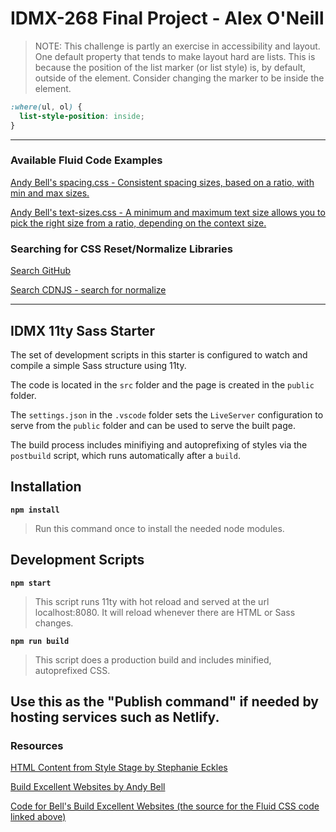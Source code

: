 # IDMX-268 Final Project - Alex O'Neill

> NOTE: This challenge is partly an exercise in accessibility and layout. One default property that tends to make layout hard are lists. This is because the position of the list marker (or list style) is, by default, outside of the element. Consider changing the marker to be inside the element.

```css
:where(ul, ol) {
  list-style-position: inside;
}
```

---

### Available Fluid Code Examples

[Andy Bell's spacing.css - Consistent spacing sizes, based on a ratio, with min and max sizes.](https://gist.github.com/cynthiateeters/88825c17225ce01ef7461e3cd22997ca)

[Andy Bell's text-sizes.css - A minimum and maximum text size allows you to pick the right size from a ratio, depending on the context size.](https://gist.github.com/cynthiateeters/5af47329cbe01e4497b3a0647a5aece4)

### Searching for CSS Reset/Normalize Libraries

[Search GitHub](https://github.com/search?o=desc&q=css+normalize&s=stars&type=Repositories)

[Search CDNJS - search for normalize ](https://cdnjs.com/libraries)

---
## IDMX 11ty Sass Starter

The set of development scripts in this starter is configured to watch and compile a simple Sass structure using 11ty.

The code is located in the `src` folder and the page is created in the `public` folder.

The `settings.json` in the `.vscode` folder sets the `LiveServer` configuration to serve from the `public` folder and can be used to serve the built page.

The build process includes minifiying and autoprefixing of styles via the `postbuild` script, which runs automatically after a `build`.

## Installation

**`npm install`**

>Run this command once to install the needed node modules.

## Development Scripts

**`npm start`**

> This script runs 11ty with hot reload and served at the url localhost:8080. It will reload whenever there are HTML or Sass changes.

**`npm run build`**

> This script does a production build and includes minified, autoprefixed CSS.

Use this as the "Publish command" if needed by hosting services such as Netlify.
---

### Resources

[HTML Content from Style Stage by Stephanie Eckles](https://stylestage.dev)

[Build Excellent Websites by Andy Bell](https://buildexcellentwebsit.es/)

[Code for Bell's Build Excellent Websites (the source for the Fluid CSS code linked above) ](https://glitch.com/edit/#!/build-excellent-websites)

